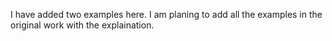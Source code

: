 I have added two examples here. I am planing to add all the examples in the original work with the explaination.